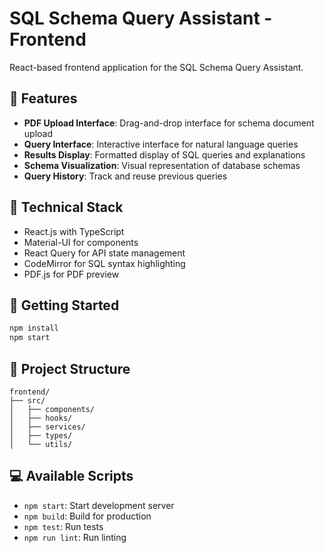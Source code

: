 # SQL Schema Query Assistant - Frontend

React-based frontend application for the SQL Schema Query Assistant.

## 🎯 Features

- **PDF Upload Interface**: Drag-and-drop interface for schema document upload
- **Query Interface**: Interactive interface for natural language queries
- **Results Display**: Formatted display of SQL queries and explanations
- **Schema Visualization**: Visual representation of database schemas
- **Query History**: Track and reuse previous queries

## 🔧 Technical Stack

- React.js with TypeScript
- Material-UI for components
- React Query for API state management
- CodeMirror for SQL syntax highlighting
- PDF.js for PDF preview

## 🚀 Getting Started

```bash
npm install
npm start
```

## 📁 Project Structure

```
frontend/
├── src/
│   ├── components/
│   ├── hooks/
│   ├── services/
│   ├── types/
│   └── utils/
```

## 💻 Available Scripts

- `npm start`: Start development server
- `npm build`: Build for production
- `npm test`: Run tests
- `npm run lint`: Run linting
